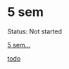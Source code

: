 # 5 sem

Status: Not started

[5 sem…](5%20sem%201207927502b680dbbc1bfb5b75e483f9/5%20sem%E2%80%A6%201107927502b680eb9fe7cd40d023f765.md)

[todo](5%20sem%201207927502b680dbbc1bfb5b75e483f9/todo%201207927502b680f4bba8c714c1c61bda.md)